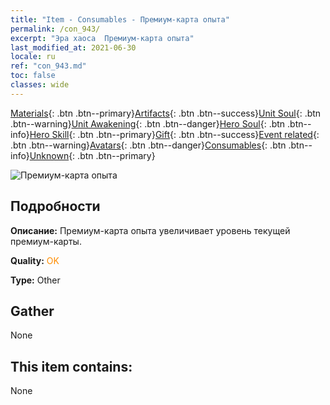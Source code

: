 ```yaml
---
title: "Item - Consumables - Премиум-карта опыта"
permalink: /con_943/
excerpt: "Эра хаоса  Премиум-карта опыта"
last_modified_at: 2021-06-30
locale: ru
ref: "con_943.md"
toc: false
classes: wide
---
```

 [Materials](/ItemsRU/){: .btn .btn--primary}[Artifacts](/ItemsRU/Artifacts/){: .btn .btn--success}[Unit Soul](/ItemsRU/UnitSoul/){: .btn .btn--warning}[Unit Awakening](/ItemsRU/UnitAwakening/){: .btn .btn--danger}[Hero Soul](/ItemsRU/HeroSoul/){: .btn .btn--info}[Hero Skill](/ItemsRU/HeroSkill/){: .btn .btn--primary}[Gift](/ItemsRU/Gift/){: .btn .btn--success}[Event related](/ItemsRU/Events/){: .btn .btn--warning}[Avatars](/ItemsRU/Avatars/){: .btn .btn--danger}[Consumables](/ItemsRU/Consumables/){: .btn .btn--info}[Unknown](/ItemsRU/Unknown/){: .btn .btn--primary}

 ![Премиум-карта опыта](/images/t/i_40035.png)

## Подробности
 **Описание:** Премиум-карта опыта увеличивает уровень текущей премиум-карты.

 **Quality:** <span style="color: #FF8C00">OK</span>

 **Type:** Other

## Gather

  None

## This item contains:

  None

